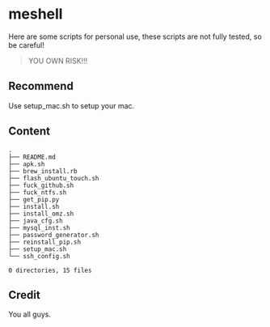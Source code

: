 # meshell 

Here are some scripts for personal use, these scripts are not fully tested, so be careful! 

> YOU OWN RISK!!!

## Recommend

Use setup_mac.sh to setup your mac.

## Content

```Shell
.
├── README.md
├── apk.sh
├── brew_install.rb
├── flash_ubuntu_touch.sh
├── fuck_github.sh
├── fuck_ntfs.sh
├── get_pip.py
├── install.sh
├── install_omz.sh
├── java_cfg.sh
├── mysql_inst.sh
├── password_generator.sh
├── reinstall_pip.sh
├── setup_mac.sh
└── ssh_config.sh

0 directories, 15 files
```

## Credit

You all guys.
